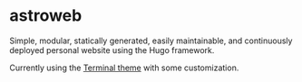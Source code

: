 # astroweb

Simple, modular, statically generated, easily maintainable, and continuously deployed personal website using the Hugo framework.

Currently using the [Terminal theme](https://github.com/panr/hugo-theme-terminal) with some customization.
